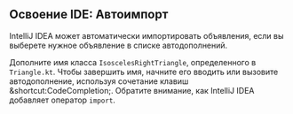## Освоение IDE: Автоимпорт

IntelliJ IDEA может автоматически импортировать объявления, если вы выберете нужное объявление в списке автодополнений.

Дополните имя класса `IsoscelesRightTriangle`, определенного в `Triangle.kt`. Чтобы завершить имя, начните его вводить или вызовите автодополнение, используя сочетание клавиш <span class="shortcut">&shortcut:CodeCompletion;</span>. Обратите внимание, как IntelliJ IDEA добавляет оператор `import`.